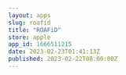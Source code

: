 ```yaml
---
layout: apps
slug: roafid
title: "ROAFiD"
store: apple
app_id: 1666511215
date: 2023-02-23T01:41:13Z
published: 2023-02-22T08:00:00Z
---
```

